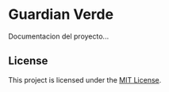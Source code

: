 # Guardian Verde
Documentacion del proyecto...
## License
This project is licensed under the [MIT License](LICENSE).
